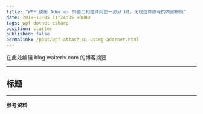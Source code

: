 ```yaml
---
title: "WPF 使用 Adorner 向窗口和控件附加一部分 UI，无视控件原有的内部布局"
date: 2019-11-05 11:24:35 +0800
tags: wpf dotnet csharp
position: starter
published: false
permalink: /post/wpf-attach-ui-using-adorner.html
---
```


在此处编辑 blog.walterlv.com 的博客摘要

---

<div id="toc"></div>

## 标题

---

**参考资料**
